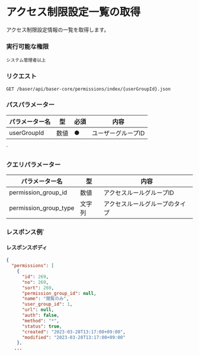 # アクセス制限設定一覧の取得

アクセス制限設定情報の一覧を取得します。

### 実行可能な権限
```
システム管理者以上
```
 
### リクエスト
```
GET /baser/api/baser-core/permissions/index/{userGroupId}.json
``` 

### パスパラメーター

| パラメーター名   | 型   | 必須  | 内容         |
|-----------|-----|-----|------------|
| userGroupId        | 数値  | ●   | ユーザーグループID |
`
### クエリパラメーター

| パラメーター名           | 型 | 内容              |
|-------------------| --- |-----------------|
| permission_group_id            | 数値 | アクセスルールグループID   |
| permission_group_type             | 文字列 | アクセスルールグループのタイプ |

### レスポンス例`
#### レスポンスボディ
```json
{
  "permissions": [
    {
      "id": 269,
      "no": 269,
      "sort": 269,
      "permission_group_id": null,
      "name": "閲覧のみ",
      "user_group_id": 1,
      "url": null,
      "auth": false,
      "method": "*",
      "status": true,
      "created": "2023-03-28T13:17:00+09:00",
      "modified": "2023-03-28T13:17:00+09:00"
    },
   ...
```
